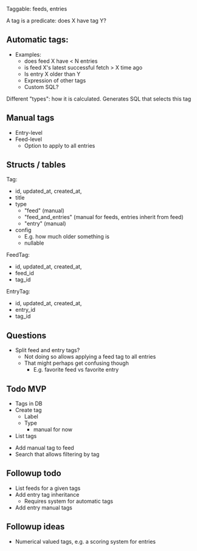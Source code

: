 Taggable: feeds, entries

A tag is a predicate: does X have tag Y?

## Automatic tags:

- Examples:
	- does feed X have < N entries
	- is feed X's latest successful fetch > X time ago
	- Is entry X older than Y
	- Expression of other tags
	- Custom SQL?

Different "types": how it is calculated.
Generates SQL that selects this tag

## Manual tags

- Entry-level
- Feed-level
	- Option to apply to all entries

## Structs / tables

Tag:
- id, updated_at, created_at,
- title
- type
	- "feed" (manual)
	- "feed_and_entries" (manual for feeds, entries inherit from feed)
	- "entry" (manual)
- config
	- E.g. how much older something is
	- nullable

FeedTag:
- id, updated_at, created_at,
- feed_id
- tag_id

EntryTag:
- id, updated_at, created_at,
- entry_id
- tag_id

## Questions

- Split feed and entry tags?
	- Not doing so allows applying a feed tag to all entries
	- That might perhaps get confusing though
		- E.g. favorite feed vs favorite entry

## Todo MVP

+ Tags in DB
+ Create tag
	- Label
	- Type
		- manual for now
+ List tags
- Add manual tag to feed
- Search that allows filtering by tag

## Followup todo

- List feeds for a given tags
- Add entry tag inheritance
	- Requires system for automatic tags
- Add entry manual tags

## Followup ideas

- Numerical valued tags, e.g. a scoring system for entries